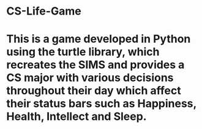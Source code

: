 # CS-Life-Game
# This is a game developed in Python using the turtle library, which recreates the SIMS and provides a CS major with various decisions throughout their day which affect their status bars such as Happiness, Health, Intellect and Sleep.
